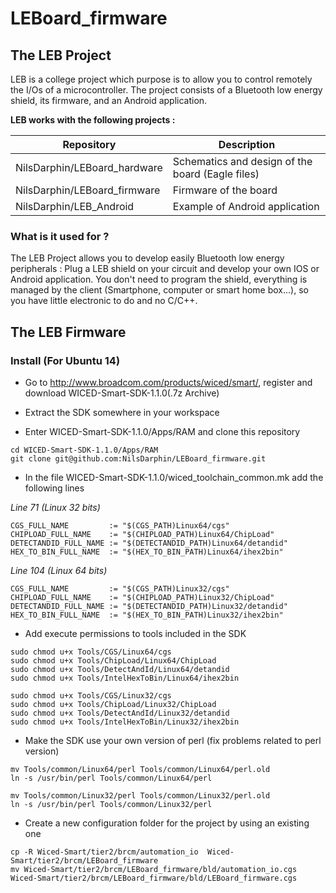 # LEBoard_firmware

## The LEB Project

LEB is a college project which purpose is to allow you to control remotely the I/Os of a microcontroller.
The project consists of a Bluetooth low energy shield, its firmware, and an Android application.



**LEB works with the following projects :**

Repository  | Description
------------- | -------------
NilsDarphin/LEBoard_hardware      |Schematics and design of the board (Eagle files)
NilsDarphin/LEBoard_firmware      |Firmware of the board
NilsDarphin/LEB_Android           |Example of Android application

### What is it used for ?

The LEB Project allows you to develop easily Bluetooth low energy peripherals : 
Plug a LEB shield on your circuit and develop your own IOS or Android application.
You don't need to program the shield, everything is managed by the client (Smartphone, computer or smart home box...), so you have little electronic to do and no C/C++.

## The LEB Firmware



### Install (For Ubuntu 14)


* Go to http://www.broadcom.com/products/wiced/smart/, register and download WICED-Smart-SDK-1.1.0(.7z Archive)

* Extract the SDK somewhere in your workspace

* Enter WICED-Smart-SDK-1.1.0/Apps/RAM and clone this repository

```
cd WICED-Smart-SDK-1.1.0/Apps/RAM
git clone git@github.com:NilsDarphin/LEBoard_firmware.git
```
    
* In the file WICED-Smart-SDK-1.1.0/wiced_toolchain_common.mk add the following lines 
    
*Line 71 (Linux 32 bits)*
    
    CGS_FULL_NAME         := "$(CGS_PATH)Linux64/cgs"
    CHIPLOAD_FULL_NAME    := "$(CHIPLOAD_PATH)Linux64/ChipLoad"
    DETECTANDID_FULL_NAME := "$(DETECTANDID_PATH)Linux64/detandid"
    HEX_TO_BIN_FULL_NAME  := "$(HEX_TO_BIN_PATH)Linux64/ihex2bin"
        
*Line 104 (Linux 64 bits)*
    
    CGS_FULL_NAME         := "$(CGS_PATH)Linux32/cgs"
    CHIPLOAD_FULL_NAME    := "$(CHIPLOAD_PATH)Linux32/ChipLoad"
    DETECTANDID_FULL_NAME := "$(DETECTANDID_PATH)Linux32/detandid"
    HEX_TO_BIN_FULL_NAME  := "$(HEX_TO_BIN_PATH)Linux32/ihex2bin"

* Add execute permissions to tools included in the SDK
```
sudo chmod u+x Tools/CGS/Linux64/cgs
sudo chmod u+x Tools/ChipLoad/Linux64/ChipLoad
sudo chmod u+x Tools/DetectAndId/Linux64/detandid
sudo chmod u+x Tools/IntelHexToBin/Linux64/ihex2bin
    
sudo chmod u+x Tools/CGS/Linux32/cgs
sudo chmod u+x Tools/ChipLoad/Linux32/ChipLoad
sudo chmod u+x Tools/DetectAndId/Linux32/detandid
sudo chmod u+x Tools/IntelHexToBin/Linux32/ihex2bin
```
    
* Make the SDK use your own version of perl (fix problems related to perl version)
```
mv Tools/common/Linux64/perl Tools/common/Linux64/perl.old
ln -s /usr/bin/perl Tools/common/Linux64/perl
    
mv Tools/common/Linux32/perl Tools/common/Linux32/perl.old
ln -s /usr/bin/perl Tools/common/Linux32/perl
```
    
* Create a new configuration folder for the project by using an existing one
```
cp -R Wiced-Smart/tier2/brcm/automation_io  Wiced-Smart/tier2/brcm/LEBoard_firmware
mv Wiced-Smart/tier2/brcm/LEBoard_firmware/bld/automation_io.cgs Wiced-Smart/tier2/brcm/LEBoard_firmware/bld/LEBoard_firmware.cgs
```
